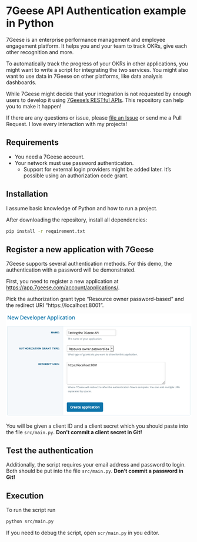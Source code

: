 # 7Geese API Authentication example in Python
7Geese is an enterprise performance management and employee engagement platform. It helps you and your team to track OKRs, give each other recognition and more.

To automatically track the progress of your OKRs in other applications, you might want to write a script for integrating the two services. You might also want to use data in 7Geese on other platforms, like data analysis dashboards.

While 7Geese might decide that your integration is not requested by enough users to develop it using [7Geese’s RESTful APIs](https://support.7geese.com/hc/en-us/articles/206301887-API-App-Integrations#restful-apis). This repository can help you to make it happen!

If there are any questions or issue, please [file an Issue](https://github.com/7Geese/7geese-python-api-example/issues) or send me a Pull Request. I love every interaction with my projects!

## Requirements
* You need a 7Geese account.
* Your network must use password authentication.
  * Support for external login providers might be added later. It’s possible using an authorization code grant.

## Installation
I assume basic knowledge of Python and how to run a project.

After downloading the repository, install all dependencies:

```bash
pip install -r requirement.txt
```

## Register a new application with 7Geese
7Geese supports several authentication methods. For this demo, the authentication with a password will be demonstrated.

First, you need to register a new application at https://app.7geese.com/account/applications/.

Pick the authorization grant type “Resource owner password-based” and the redirect URI “https://localhost:8001”.

![](docs/images/new-test-application.png)

You will be given a client ID and a client secret which you should paste into the file `src/main.py`. **Don’t commit a client secret in Git!**

## Test the authentication
Additionally, the script requires your email address and password to login. Both should be put into the file `src/main.py`. **Don’t commit a password in Git!**

## Execution
To run the script run

```bash
python src/main.py
```

If you need to debug the script, open `scr/main.py` in you editor.
